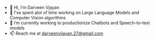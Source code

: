 - 👋 Hi, I’m Darveen Vjayan
- 👀 I’ve spent alot of time working on Large Language Models and Computer Vision algorithms
- 🌱 I’m currently working to productionize Chatbots and Speech-to-text models
- 📫 Reach me at darveenvijayan.27@gmail.com


